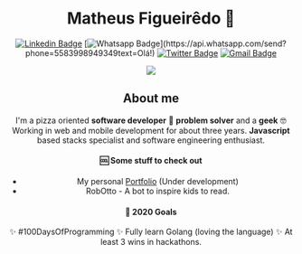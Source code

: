 <div style="text-align:center">

# Matheus Figueirêdo :rocket:

[![Linkedin Badge](https://img.shields.io/badge/-LinkedIn-blue?style=flat-square&logo=Linkedin&logoColor=white&link=https://www.linkedin.com/in/matheussousaf/)](https://www.linkedin.com/in/matheussousaf/)
[![Whatsapp Badge](https://img.shields.io/badge/-Whatsapp-4CA143?style=flat-square&labelColor=4CA143&logo=whatsapp&logoColor=white&link=https://api.whatsapp.com/send?phone=5583998949349&text=Olá!)](https://api.whatsapp.com/send?phone=5583998949349text=Olá!)
[![Twitter Badge](https://img.shields.io/badge/-Twitter-1ca0f1?style=flat-square&labelColor=1ca0f1&logo=twitter&logoColor=white&link=https://twitter.com/matheussousaf4)](https://twitter.com/matheussousaf4)
[![Gmail Badge](https://img.shields.io/badge/-Gmail-c14438?style=flat-square&logo=Gmail&logoColor=white&link=mailto:matheussousaf.js@gmail.com)](mailto:matheussousaf.js@gmail.com)

<img src="https://media.giphy.com/media/w2KHfIlI3V7bi/giphy.gif" />

<br/>

## About me

I'm a pizza oriented **software developer** :rocket: **problem solver** and a **geek** :nerd_face: Working in web and mobile development for about three years. **Javascript** based stacks specialist and software engineering enthusiast.

#### :cool: Some stuff to check out

- My personal [Portfolio](https://portfolio.matheussousaf.now.sh) (Under development)
- RobOtto - A bot to inspire kids to read.

#### :rocket: 2020 Goals

:sparkles: #100DaysOfProgramming
:sparkles: Fully learn Golang (loving the language)
:sparkles: At least 3 wins in hackathons.
